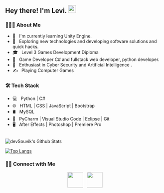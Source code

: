 <h2> Hey there! I'm Levi. <img src="https://github.com/souvikguria98/souvikguria98/blob/master/Hi.gif" width="25"></h2>

<h3> 👨🏻‍💻 About Me </h3>

- 🔭 &nbsp; I'm currently learning Unity Engine.
- 🤔 &nbsp; Exploring new technologies and developing software solutions and quick hacks.
- 🎓 &nbsp; Level 3 Games Development Diploma
- 💼 &nbsp; Game Developer C# and fullstack web developer, python developer.
- 🌱 &nbsp; Enthusiast in Cyber Security and Artificial Intelligence .
- ✍️ &nbsp; Playing Computer Games

<h3>🛠 Tech Stack</h3>

- 💻 &nbsp; Python | C#
- 🌐 &nbsp; HTML | CSS | JavaScript | Bootstrap 
- 🛢 &nbsp; MySQL
- 🔧 &nbsp; PyCharm | Visual Studio Code | Eclipse | Git
- 🖥 &nbsp; After Effects | Photoshop | Premiere Pro

<br>

<img align="center" src="https://github-readme-stats.vercel.app/api?username=Levi-Batkin&include_all_commits=true&count_private=true&show_icons=true&line_height=20&title_color=7A7ADB&icon_color=2234AE&text_color=D3D3D3&bg_color=0,000000,130F40" alt="devSouvik's Github Stats">

</br>

[![Top Langs](https://github-readme-stats.vercel.app/api/top-langs/?username=Levi-Batkin&layout=compact&text_color=daf7dc&bg_color=151515)](https://github.com/devSouvik/github-readme-stats)


<h3> 🤝🏻 Connect with Me </h3>

<p align="center">
&nbsp; <a href="https://www.instagram.com/levibatkin1" target="_blank" rel="noopener noreferrer"><img src="https://img.icons8.com/plasticine/100/000000/instagram-new.png" width="50" /></a>  
&nbsp; <a href="mailto:520890" target="_blank" rel="noopener noreferrer"><img src="https://img.icons8.com/plasticine/100/000000/gmail.png"  width="50" /></a>
</p>

